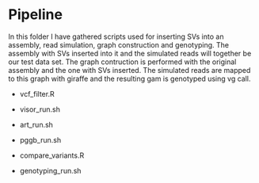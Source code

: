 # Pipeline

In this folder I have gathered scripts used for inserting SVs into an assembly, read simulation, graph construction and genotyping. The assembly with SVs inserted into it and the simulated reads will together be our test data set. The graph contruction is performed with the original assembly and the one with SVs inserted. The simulated reads are mapped to this graph with giraffe and the resulting gam is genotyped using vg call.


* vcf_filter.R

* visor_run.sh

* art_run.sh

* pggb_run.sh

* compare_variants.R

* genotyping_run.sh
